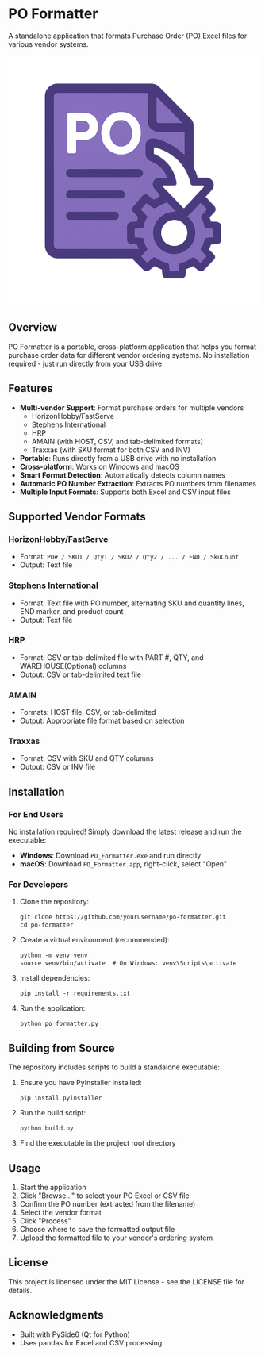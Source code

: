 # PO Formatter

A standalone application that formats Purchase Order (PO) Excel files for various vendor systems.

![PO Formatter Icon](Images/POChange.png)

## Overview

PO Formatter is a portable, cross-platform application that helps you format purchase order data for different vendor ordering systems. No installation required - just run directly from your USB drive.

## Features

- **Multi-vendor Support**: Format purchase orders for multiple vendors
  - HorizonHobby/FastServe
  - Stephens International
  - HRP
  - AMAIN (with HOST, CSV, and tab-delimited formats)
  - Traxxas (with SKU format for both CSV and INV)
- **Portable**: Runs directly from a USB drive with no installation
- **Cross-platform**: Works on Windows and macOS
- **Smart Format Detection**: Automatically detects column names
- **Automatic PO Number Extraction**: Extracts PO numbers from filenames
- **Multiple Input Formats**: Supports both Excel and CSV input files

## Supported Vendor Formats

### HorizonHobby/FastServe
- Format: `PO# / SKU1 / Qty1 / SKU2 / Qty2 / ... / END / SkuCount`
- Output: Text file

### Stephens International
- Format: Text file with PO number, alternating SKU and quantity lines, END marker, and product count
- Output: Text file

### HRP
- Format: CSV or tab-delimited file with PART #, QTY, and WAREHOUSE(Optional) columns
- Output: CSV or tab-delimited text file

### AMAIN
- Formats: HOST file, CSV, or tab-delimited
- Output: Appropriate file format based on selection

### Traxxas
- Format: CSV with SKU and QTY columns
- Output: CSV or INV file

## Installation

### For End Users

No installation required! Simply download the latest release and run the executable:

- **Windows**: Download `PO_Formatter.exe` and run directly
- **macOS**: Download `PO_Formatter.app`, right-click, select "Open"

### For Developers

1. Clone the repository:
   ```
   git clone https://github.com/yourusername/po-formatter.git
   cd po-formatter
   ```

2. Create a virtual environment (recommended):
   ```
   python -m venv venv
   source venv/bin/activate  # On Windows: venv\Scripts\activate
   ```

3. Install dependencies:
   ```
   pip install -r requirements.txt
   ```

4. Run the application:
   ```
   python po_formatter.py
   ```

## Building from Source

The repository includes scripts to build a standalone executable:

1. Ensure you have PyInstaller installed:
   ```
   pip install pyinstaller
   ```

2. Run the build script:
   ```
   python build.py
   ```

3. Find the executable in the project root directory

## Usage

1. Start the application
2. Click "Browse..." to select your PO Excel or CSV file
3. Confirm the PO number (extracted from the filename)
4. Select the vendor format
5. Click "Process"
6. Choose where to save the formatted output file
7. Upload the formatted file to your vendor's ordering system

## License

This project is licensed under the MIT License - see the LICENSE file for details.

## Acknowledgments

- Built with PySide6 (Qt for Python)
- Uses pandas for Excel and CSV processing 